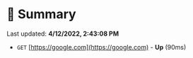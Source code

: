 # 📖 Summary
Last updated: **4/12/2022, 2:43:08 PM**

- `GET` [https://google.com](https://google.com) - **Up** (90ms)
